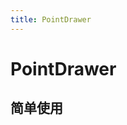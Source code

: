 ```yaml
---
title: PointDrawer
---
```


# PointDrawer

## 简单使用

<code src="./drawer/PointDrawer.tsx" compact="true"></code>
